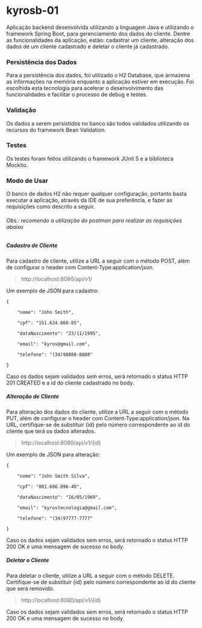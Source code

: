 # kyrosb-01

Aplicação backend desenvolvida utilizando a linguagem Java e utilizando o framework Spring Boot, para gerenciamento dos dados do cliente. Dentre as funcionalidades da aplicação, estão: cadastrar um cliente, alteração dos dados de um cliente cadastrado e deletar o cliente já cadastrado.

### Persistência dos Dados

Para a persistência dos dados, foi utilizado o H2 Database, que armazena as informações na memória enquanto a aplicação estiver em execução. Foi escolhida esta tecnologia para acelerar o desenvolvimento das funcionalidades e facilitar o processo de debug e testes.

### Validação

Os dados a serem persistidos no banco são todos validados utilizando os recursos do framework Bean Validation.

### Testes

Os testes foram feitos utilizando o framework JUnit 5 e a biblioteca Mockito.

### Modo de Usar

O banco de dados H2 não requer qualquer configuração, portanto basta executar a aplicação, através da IDE de sua preferência, e fazer as requisições como descrito a seguir.

###### Obs.: recomendo a utilização do postman para realizar as requisições abaixo

##### Cadastro de Cliente

Para cadastro de cliente, utilize a URL a seguir com o método POST, além de configurar o header com Content-Type:application/json.

> http://localhost:8080/api/v1/

Um exemplo de JSON para cadastro:

```
{

	"nome": "John Smith",

	"cpf": "151.624.660-85",

	"dataNascimento": "23/11/1995",

	"email": "kyros@gmail.com",

	"telefone": "(34)98888-8888"

}
```

Caso os dados sejam validados sem erros, será retornado o status HTTP 201 CREATED e a id do cliente cadastrado no body.

##### Alteração de Cliente

Para alteração dos dados do cliente, utilize a URL a seguir com o método PUT, além de configurar o header com Content-Type:application/json. Na URL, certifique-se de substituir {id} pelo número correspondente ao id do cliente que terá os dados alterados.

> http://localhost:8080/api/v1/{id}

Um exemplo de JSON para alteração:

```
{

	"nome": "John Smith Silva",

	"cpf": "081.686.896-40",

	"dataNascimento": "16/05/1969",

	"email": "kyrostecnologia@gmail.com",

	"telefone": "(34)97777-7777"

}
```

Caso os dados sejam validados sem erros, será retornado o status HTTP 200 OK e uma mensagem de sucesso no body.

##### Deletar o Cliente

Para deletar o cliente, utilize a URL a seguir com o método DELETE. Certifique-se de substituir {id} pelo número correspondente ao id do cliente que será removido.

> http://localhost:8080/api/v1/{id}

Caso os dados sejam validados sem erros, será retornado o status HTTP 200 OK e uma mensagem de sucesso no body.